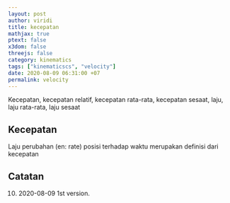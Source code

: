 ```yaml
---
layout: post
author: viridi
title: kecepatan
mathjax: true
ptext: false
x3dom: false
threejs: false
category: kinematics
tags: ["kinematicscs", "velocity"]
date: 2020-08-09 06:31:00 +07
permalink: velocity
---
```

Kecepatan, kecepatan relatif, kecepatan rata-rata, kecepatan sesaat, laju, laju rata-rata, laju sesaat

## Kecepatan
Laju perubahan (en: rate) posisi terhadap waktu merupakan definisi dari kecepatan 

## Catatan
10. 2020-08-09 1st version.